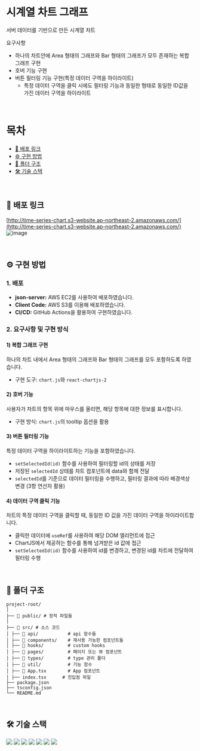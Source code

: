 
# 시계열 차트 그래프
서버 데이터를 기반으로 만든 시계열 차트 

요구사항
- 하나의 차트안에 Area 형태의 그래프와 Bar 형태의 그래프가 모두 존재하는 복합 그래프 구현
- 호버 기능 구현
- 버튼 필터링 기능 구현(특정 데이터 구역을 하이라이트)
  - 특정 데이터 구역을 클릭 시에도 필터링 기능과 동일한 형태로 동일한 ID값을 가진 데이터 구역을 하이라이트

<br>

# 목차
  - [🔗 배포 링크](#-배포-링크)
  - [⚙️ 구현 방법](#️-구현-방법)
  - [📂 폴더 구조](#-폴더-구조)
  - [🛠️ 기술 스택](#️-기술-스택)


<br>

## 🔗 배포 링크

[http://time-series-chart.s3-website.ap-northeast-2.amazonaws.com/](http://time-series-chart.s3-website.ap-northeast-2.amazonaws.com/)
![image](https://github.com/kiseokDev/time-series-chart/assets/107299502/071c3811-4182-4bde-8e88-61871751b175)



<br>

## ⚙️ 구현 방법

### 1. 배포

- **json-server:** AWS EC2를 사용하여 배포하였습니다.
- **Client Code:** AWS S3를 이용해 배포하였습니다.
- **CI/CD:** GitHub Actions을 활용하여 구현하였습니다.

### 2. 요구사항 및 구현 방식

#### 1) 복합 그래프 구현

하나의 차트 내에서 Area 형태의 그래프와 Bar 형태의 그래프를 모두 포함하도록 하였습니다.
- 구현 도구: `chart.js`와 `react-chartjs-2`

#### 2) 호버 기능

사용자가 차트의 항목 위에 마우스를 올리면, 해당 항목에 대한 정보를 표시합니다.
- 구현 방식: `chart.js`의 tooltip 옵션을 활용

#### 3) 버튼 필터링 기능

특정 데이터 구역을 하이라이트하는 기능을 포함하였습니다.
- `setSelectedId(id)` 함수를 사용하여 필터링할 id의 상태를 저장
- 저장된 `selectedId` 상태를 차트 컴포넌트에 data와 함께 전달
- `selectedId`를 기준으로 데이터 필터링을 수행하고, 필터링 결과에 따라 배경색상 변경 (3항 연산자 활용)

#### 4) 데이터 구역 클릭 기능

차트의 특정 데이터 구역을 클릭할 때, 동일한 ID 값을 가진 데이터 구역을 하이라이트합니다.
- 클릭한 데이터에 `useRef`를 사용하여 해당 DOM 엘리먼트에 접근
- ChartJS에서 제공하는 함수를 통해 넘겨받은 id 값에 접근
- `setSelectedId(id)` 함수를 사용하여 id를 변경하고, 변경된 id를 차트에 전달하여 필터링 수행

       
  


<br>



## 📂 폴더 구조

```
project-root/
│
├── 📂 public/ # 정적 파일들
│
├── 📂 src/ # 소스 코드
│ ├── 📂 api/           # api 함수들
│ ├── 📂 components/    # 재사용 가능한 컴포넌트들
│ ├── 📂 hooks/         # custom hooks
│ ├── 📂 pages/         # 페이지 또는 뷰 컴포넌트
│ ├── 📂 types/         # type 관리 폴더
│ ├── 📂 util/          # 기능 함수
│ ├── 📂 App.tsx        # App 컴포넌트
│ ├── index.tsx      # 진입점 파일
├── package.json
├── tsconfig.json
└── README.md
```
<br>

## 🛠️ 기술 스택

<img src="https://img.shields.io/badge/Typescript-blue?style=square"/> <img src="https://img.shields.io/badge/React-61DAFB?style=flat-square&logo=React&logoColor=white"/> <img src="https://img.shields.io/badge/Axios-56347C?style=flat-square&logo=Axios&logoColor=white"/> <img src="https://img.shields.io/badge/styledcomponents-DB7093?style=flat-square&logo=styled-components&logoColor=white"/> <img src="https://img.shields.io/badge/GitHub-181717?style=flat-square&logo=GitHub&logoColor=white"/> <img src="https://img.shields.io/badge/Amazon S3-569A31?style=flat-square&logo=Amazon S3&logoColor=white"/> <img src="https://img.shields.io/badge/Amazon EC2-232F3E?style=flat-square&logo=Amazon AWS&logoColor=white"/>
<br>
<br>

